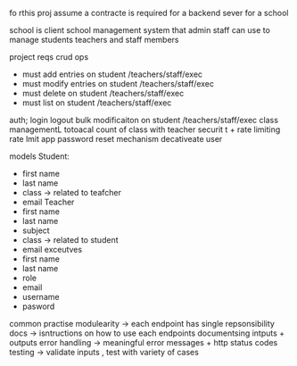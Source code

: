 

fo rthis  proj assume a contracte is required for a backend sever for a school

school is client 
school management system that admin staff can use to manage students teachers and staff members

project reqs
crud ops
- must add entries on student /teachers/staff/exec
- must modify entries on student /teachers/staff/exec
- must delete on student /teachers/staff/exec
- must list on student /teachers/staff/exec

auth; login logout
bulk modificaiton on student /teachers/staff/exec
class managementL
totoacal count of class with teacher
securit t + rate limiting 
rate lmit app
password reset mechanism
decativeate user

models
Student:
- first name
- last name 
- class -> related to teafcher
- email
Teacher
- first name
- last name
- subject
- class   -> related to student
- email
exceutves
- first name
- last name
- role 
- email
- username
- pasword

common practise 
modulearity -> each endpoint has single repsonsibility
docs -> isntructions on how to use each endpoints documentsing intputs + outputs
error handling -> meaningful error messages + http status codes
testing -> validate inputs , test with variety of cases

